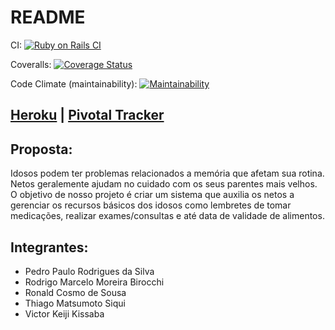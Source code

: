 # README

CI: [![Ruby on Rails CI](https://github.com/matsu-zichi/App-EngenhariaSI/actions/workflows/ci.yml/badge.svg)](https://github.com/matsu-zichi/App-EngenhariaSI/actions/workflows/ci.yml)

Coveralls: [![Coverage Status](https://coveralls.io/repos/github/matsu-zichi/App-EngenhariaSI/badge.svg?branch=main)](https://coveralls.io/github/matsu-zichi/App-EngenhariaSI?branch=main)

Code Climate (maintainability): [![Maintainability](https://api.codeclimate.com/v1/badges/379c164e8ef3e0fee147/maintainability)](https://codeclimate.com/github/matsu-zichi/App-EngenhariaSI/maintainability)

## [Heroku](https://fierce-depths-90986.herokuapp.com/) | [Pivotal Tracker](https://www.pivotaltracker.com/n/projects/2603035)

## Proposta:
Idosos podem ter problemas relacionados a memória que afetam sua rotina. Netos geralemente ajudam no cuidado com os seus parentes mais velhos. O objetivo de nosso projeto é criar um sistema que auxilia os netos a gerenciar os recursos básicos dos idosos como lembretes de tomar medicações, realizar exames/consultas e até data de validade de alimentos. 

## Integrantes:
- Pedro Paulo Rodrigues da Silva
- Rodrigo Marcelo Moreira Birocchi 
- Ronald Cosmo de Sousa  
- Thiago Matsumoto Siqui 
- Victor Keiji Kissaba 
